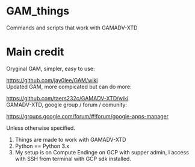 # GAM_things
Commands and scripts that work with GAMADV-XTD

# Main credit

Oryginal GAM, simpler, easy to use:

https://github.com/jay0lee/GAM/wiki
<br>
Updated GAM, more compicated but can do more:

https://github.com/taers232c/GAMADV-XTD/wiki
<br>
GAMADV-XTD, google group / forum / comunity:

https://groups.google.com/forum/#!forum/google-apps-manager
<br>

Unless otherwise specified.
1. Things are made to work with GAMADV-XTD
2. Python == Python 3.x
3. My setup is on Compute Endinge on GCP with supper admin, I access with SSH from terminal with GCP sdk installed.
